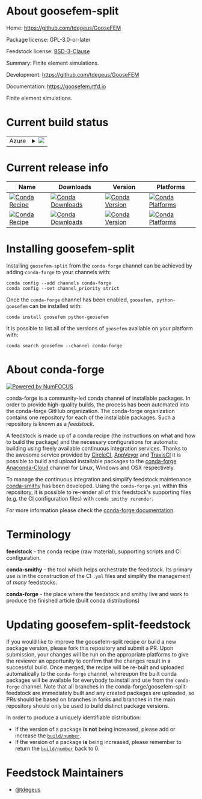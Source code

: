 About goosefem-split
====================

Home: https://github.com/tdegeus/GooseFEM

Package license: GPL-3.0-or-later

Feedstock license: [BSD-3-Clause](https://github.com/conda-forge/goosefem-feedstock/blob/master/LICENSE.txt)

Summary: Finite element simulations.

Development: https://github.com/tdegeus/GooseFEM

Documentation: https://goosefem.rtfd.io

Finite element simulations.

Current build status
====================


<table>
    
  <tr>
    <td>Azure</td>
    <td>
      <details>
        <summary>
          <a href="https://dev.azure.com/conda-forge/feedstock-builds/_build/latest?definitionId=8714&branchName=master">
            <img src="https://dev.azure.com/conda-forge/feedstock-builds/_apis/build/status/goosefem-feedstock?branchName=master">
          </a>
        </summary>
        <table>
          <thead><tr><th>Variant</th><th>Status</th></tr></thead>
          <tbody><tr>
              <td>linux_64_python_implcpython</td>
              <td>
                <a href="https://dev.azure.com/conda-forge/feedstock-builds/_build/latest?definitionId=8714&branchName=master">
                  <img src="https://dev.azure.com/conda-forge/feedstock-builds/_apis/build/status/goosefem-feedstock?branchName=master&jobName=linux&configuration=linux_64_python_implcpython" alt="variant">
                </a>
              </td>
            </tr><tr>
              <td>osx_64_python_implcpython</td>
              <td>
                <a href="https://dev.azure.com/conda-forge/feedstock-builds/_build/latest?definitionId=8714&branchName=master">
                  <img src="https://dev.azure.com/conda-forge/feedstock-builds/_apis/build/status/goosefem-feedstock?branchName=master&jobName=osx&configuration=osx_64_python_implcpython" alt="variant">
                </a>
              </td>
            </tr><tr>
              <td>osx_arm64</td>
              <td>
                <a href="https://dev.azure.com/conda-forge/feedstock-builds/_build/latest?definitionId=8714&branchName=master">
                  <img src="https://dev.azure.com/conda-forge/feedstock-builds/_apis/build/status/goosefem-feedstock?branchName=master&jobName=osx&configuration=osx_arm64_" alt="variant">
                </a>
              </td>
            </tr><tr>
              <td>win_64</td>
              <td>
                <a href="https://dev.azure.com/conda-forge/feedstock-builds/_build/latest?definitionId=8714&branchName=master">
                  <img src="https://dev.azure.com/conda-forge/feedstock-builds/_apis/build/status/goosefem-feedstock?branchName=master&jobName=win&configuration=win_64_" alt="variant">
                </a>
              </td>
            </tr>
          </tbody>
        </table>
      </details>
    </td>
  </tr>
</table>

Current release info
====================

| Name | Downloads | Version | Platforms |
| --- | --- | --- | --- |
| [![Conda Recipe](https://img.shields.io/badge/recipe-goosefem-green.svg)](https://anaconda.org/conda-forge/goosefem) | [![Conda Downloads](https://img.shields.io/conda/dn/conda-forge/goosefem.svg)](https://anaconda.org/conda-forge/goosefem) | [![Conda Version](https://img.shields.io/conda/vn/conda-forge/goosefem.svg)](https://anaconda.org/conda-forge/goosefem) | [![Conda Platforms](https://img.shields.io/conda/pn/conda-forge/goosefem.svg)](https://anaconda.org/conda-forge/goosefem) |
| [![Conda Recipe](https://img.shields.io/badge/recipe-python--goosefem-green.svg)](https://anaconda.org/conda-forge/python-goosefem) | [![Conda Downloads](https://img.shields.io/conda/dn/conda-forge/python-goosefem.svg)](https://anaconda.org/conda-forge/python-goosefem) | [![Conda Version](https://img.shields.io/conda/vn/conda-forge/python-goosefem.svg)](https://anaconda.org/conda-forge/python-goosefem) | [![Conda Platforms](https://img.shields.io/conda/pn/conda-forge/python-goosefem.svg)](https://anaconda.org/conda-forge/python-goosefem) |

Installing goosefem-split
=========================

Installing `goosefem-split` from the `conda-forge` channel can be achieved by adding `conda-forge` to your channels with:

```
conda config --add channels conda-forge
conda config --set channel_priority strict
```

Once the `conda-forge` channel has been enabled, `goosefem, python-goosefem` can be installed with:

```
conda install goosefem python-goosefem
```

It is possible to list all of the versions of `goosefem` available on your platform with:

```
conda search goosefem --channel conda-forge
```


About conda-forge
=================

[![Powered by
NumFOCUS](https://img.shields.io/badge/powered%20by-NumFOCUS-orange.svg?style=flat&colorA=E1523D&colorB=007D8A)](https://numfocus.org)

conda-forge is a community-led conda channel of installable packages.
In order to provide high-quality builds, the process has been automated into the
conda-forge GitHub organization. The conda-forge organization contains one repository
for each of the installable packages. Such a repository is known as a *feedstock*.

A feedstock is made up of a conda recipe (the instructions on what and how to build
the package) and the necessary configurations for automatic building using freely
available continuous integration services. Thanks to the awesome service provided by
[CircleCI](https://circleci.com/), [AppVeyor](https://www.appveyor.com/)
and [TravisCI](https://travis-ci.com/) it is possible to build and upload installable
packages to the [conda-forge](https://anaconda.org/conda-forge)
[Anaconda-Cloud](https://anaconda.org/) channel for Linux, Windows and OSX respectively.

To manage the continuous integration and simplify feedstock maintenance
[conda-smithy](https://github.com/conda-forge/conda-smithy) has been developed.
Using the ``conda-forge.yml`` within this repository, it is possible to re-render all of
this feedstock's supporting files (e.g. the CI configuration files) with ``conda smithy rerender``.

For more information please check the [conda-forge documentation](https://conda-forge.org/docs/).

Terminology
===========

**feedstock** - the conda recipe (raw material), supporting scripts and CI configuration.

**conda-smithy** - the tool which helps orchestrate the feedstock.
                   Its primary use is in the construction of the CI ``.yml`` files
                   and simplify the management of *many* feedstocks.

**conda-forge** - the place where the feedstock and smithy live and work to
                  produce the finished article (built conda distributions)


Updating goosefem-split-feedstock
=================================

If you would like to improve the goosefem-split recipe or build a new
package version, please fork this repository and submit a PR. Upon submission,
your changes will be run on the appropriate platforms to give the reviewer an
opportunity to confirm that the changes result in a successful build. Once
merged, the recipe will be re-built and uploaded automatically to the
`conda-forge` channel, whereupon the built conda packages will be available for
everybody to install and use from the `conda-forge` channel.
Note that all branches in the conda-forge/goosefem-split-feedstock are
immediately built and any created packages are uploaded, so PRs should be based
on branches in forks and branches in the main repository should only be used to
build distinct package versions.

In order to produce a uniquely identifiable distribution:
 * If the version of a package **is not** being increased, please add or increase
   the [``build/number``](https://docs.conda.io/projects/conda-build/en/latest/resources/define-metadata.html#build-number-and-string).
 * If the version of a package **is** being increased, please remember to return
   the [``build/number``](https://docs.conda.io/projects/conda-build/en/latest/resources/define-metadata.html#build-number-and-string)
   back to 0.

Feedstock Maintainers
=====================

* [@tdegeus](https://github.com/tdegeus/)

